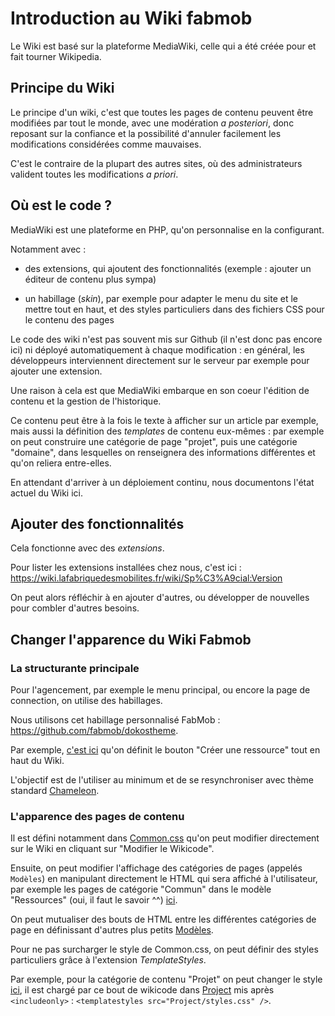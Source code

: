 # Introduction au Wiki fabmob

Le Wiki est basé sur la plateforme MediaWiki, celle qui a été créée pour et fait tourner Wikipedia.

## Principe du Wiki

Le principe d'un wiki, c'est que toutes les pages de contenu peuvent être modifiées par tout le monde, avec une modération *a posteriori*, donc reposant sur la confiance et la possibilité d'annuler facilement les modifications considérées comme mauvaises. 

C'est le contraire de la plupart des autres sites, où des administrateurs valident toutes les modifications *a priori*.

## Où est le code ? 

MediaWiki est une plateforme en PHP, qu'on personnalise en la configurant. 

Notamment avec :

- des extensions, qui ajoutent des fonctionnalités (exemple : ajouter un éditeur de contenu plus sympa) 

- un habillage (*skin*), par exemple pour adapter le menu du site et le mettre tout en haut, et des styles particuliers dans des fichiers CSS pour le contenu des pages

Le code des wiki n'est pas souvent mis sur Github (il n'est donc pas encore ici) ni déployé automatiquement à chaque modification : en général, les développeurs interviennent directement sur le serveur par exemple pour ajouter une extension.

Une raison à cela est que MediaWiki embarque en son coeur l'édition de contenu et la gestion de l'historique. 

Ce contenu peut être à la fois le texte à afficher sur un article par exemple, mais aussi la définition des *templates* de contenu eux-mêmes : par exemple on peut construire une catégorie de page "projet", puis une catégorie "domaine", dans lesquelles on renseignera des informations différentes et qu'on reliera entre-elles.

En attendant d'arriver à un déploiement continu, nous documentons l'état actuel du Wiki ici.

## Ajouter des fonctionnalités

Cela fonctionne avec des *extensions*.

Pour lister les extensions installées chez nous, c'est ici : https://wiki.lafabriquedesmobilites.fr/wiki/Sp%C3%A9cial:Version

On peut alors réfléchir à en ajouter d'autres, ou développer de nouvelles pour combler d'autres besoins.

## Changer l'apparence du Wiki Fabmob

### La structurante principale

Pour l'agencement, par exemple le menu principal, ou encore la page de connection, on utilise des habillages. 

Nous utilisons cet habillage personnalisé FabMob : https://github.com/fabmob/dokostheme. 

Par exemple, [c'est ici](https://github.com/fabmob/dokostheme/blob/master/chameleon-component/FabmobButtonBar.php#L35) qu'on définit le bouton "Créer une ressource" tout en haut du Wiki.

L'objectif est de l'utiliser au minimum et de se resynchroniser avec thème standard [Chameleon](https://www.mediawiki.org/wiki/Skin:Chameleon).

### L'apparence des pages de contenu

Il est défini notamment dans [Common.css](https://wiki.lafabriquedesmobilites.fr/wiki/MediaWiki:Common.css) qu'on peut modifier directement sur le Wiki en cliquant sur "Modifier le Wikicode".

Ensuite, on peut modifier l'affichage des catégories de pages (appelés `Modèles`) en manipulant directement le HTML qui sera affiché à l'utilisateur, par exemple les pages de catégorie "Commun" dans le modèle "Ressources" (oui, il faut le savoir ^^) [ici](https://wiki.lafabriquedesmobilites.fr/wiki/Mod%C3%A8le:Ressource). 

On peut mutualiser des bouts de HTML entre les différentes catégories de page en définissant d'autres plus petits [Modèles](https://www.mediawiki.org/wiki/Help:Templates).

Pour ne pas surcharger le style de Common.css, on peut définir des styles particuliers grâce à l'extension *TemplateStyles*. 

Par exemple, pour la catégorie de contenu "Projet" on peut changer le style [ici](https://wiki.lafabriquedesmobilites.fr/wiki/Mod%C3%A8le:Project/styles.css), il est chargé par ce bout de wikicode dans [Project](https://wiki.lafabriquedesmobilites.fr/wiki/Mod%C3%A8le:Project) mis après `<includeonly>` : `<templatestyles src="Project/styles.css" />`.


